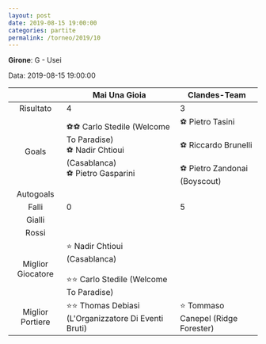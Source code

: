 ```yaml
---
layout: post
date: 2019-08-15 19:00:00
categories: partite
permalink: /torneo/2019/10
---
```

**Girone**: G - Usei

Data: 2019-08-15 19:00:00

| | Mai Una Gioia | Clandes-Team |
|:-----:|-----|-----|
Risultato|4|3
Goals|⚽⚽ Carlo Stedile (Welcome To Paradise)<br/>⚽ Nadir Chtioui (Casablanca)<br/>⚽ Pietro Gasparini|⚽ Pietro Tasini<br/><br/>⚽ Riccardo Brunelli<br/><br/>⚽ Pietro Zandonai (Boyscout)<br/>
Autogoals||
Falli|0|5
Gialli||
Rossi||
Miglior Giocatore|⭐ Nadir Chtioui (Casablanca)<br/><br/>⭐⭐ Carlo Stedile (Welcome To Paradise)<br/>|
Miglior Portiere|⭐⭐ Thomas Debiasi (L'Organizzatore Di Eventi Bruti)<br/>|⭐ Tommaso Canepel (Ridge Forester)<br/>